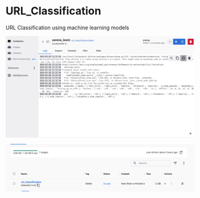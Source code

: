 # URL_Classification

URL Classification using machine learning models

![Screenshot of My Application](Container.png)

![Screenshot of My Application](image.png)
